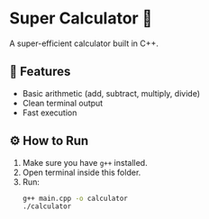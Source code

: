 # Super Calculator 🔢

A super-efficient calculator built in C++.

## 🚀 Features
- Basic arithmetic (add, subtract, multiply, divide)
- Clean terminal output
- Fast execution

## ⚙️ How to Run

1. Make sure you have `g++` installed.
2. Open terminal inside this folder.
3. Run:
   ```bash
   g++ main.cpp -o calculator
   ./calculator

